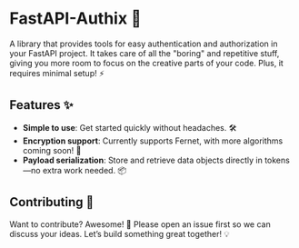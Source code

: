 # FastAPI-Authix 🧩

A library that provides tools for easy authentication and authorization in your FastAPI project.
It takes care of all the "boring" and repetitive stuff,
giving you more room to focus on the creative parts of your code.
Plus, it requires minimal setup! ⚡

## Features ✨
- **Simple to use**: Get started quickly without headaches. 🛠️
- **Encryption support**: Currently supports Fernet, with more algorithms coming soon! 🔐
- **Payload serialization**: Store and retrieve data objects directly in tokens—no extra work needed. 📦

## Contributing 🤝
Want to contribute? Awesome! 🎉 Please open an issue first so we can discuss your ideas.
Let’s build something great together! 💡